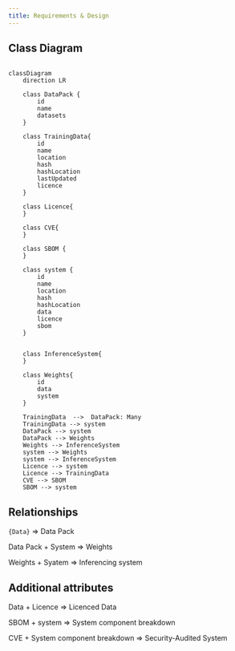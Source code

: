 ```yaml
---
title: Requirements & Design
---
```


## Class Diagram

```mermaid

classDiagram 
    direction LR

    class DataPack {
        id
        name
        datasets
    }

    class TrainingData{
        id
        name
        location
        hash
        hashLocation
        lastUpdated
        licence
    }

    class Licence{
    }

    class CVE{
    }

    class SBOM {
    }

    class system {
        id
        name
        location
        hash
        hashLocation
        data
        licence
        sbom
    }


    class InferenceSystem{
    }
    
    class Weights{
        id
        data
        system
    }

    TrainingData  -->  DataPack: Many
    TrainingData --> system
    DataPack --> system
    DataPack --> Weights
    Weights --> InferenceSystem
    system --> Weights
    system --> InferenceSystem
    Licence --> system
    Licence --> TrainingData
    CVE --> SBOM
    SBOM --> system

```

## Relationships

`{Data}`  => Data Pack

Data Pack + System => Weights

Weights + Syatem => Inferencing system


## Additional attributes

Data + Licence => Licenced Data

SBOM + system => System component breakdown

CVE + System component breakdown => Security-Audited System 

